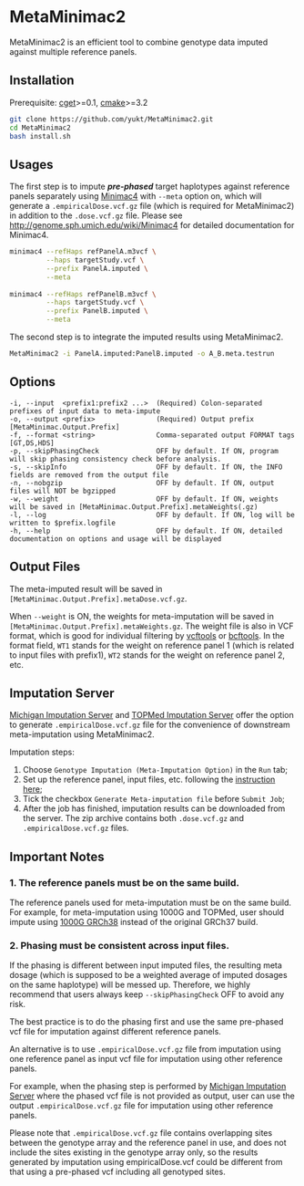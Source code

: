 # MetaMinimac2
MetaMinimac2 is an efficient tool to combine genotype data imputed against multiple reference panels.

## Installation
Prerequisite: [cget](https://cget.readthedocs.io/en/latest/index.html)>=0.1, [cmake](https://cmake.org)>=3.2
```bash
git clone https://github.com/yukt/MetaMinimac2.git
cd MetaMinimac2
bash install.sh
```

## Usages
The first step is to impute _**pre-phased**_ target haplotypes against reference panels separately using [Minimac4](https://github.com/statgen/Minimac4) with `--meta` option on, which will generate a `.empiricalDose.vcf.gz` file (which is required for MetaMinimac2) in addition to the `.dose.vcf.gz` file. Please see http://genome.sph.umich.edu/wiki/Minimac4 for detailed documentation for Minimac4.

```bash
minimac4 --refHaps refPanelA.m3vcf \
         --haps targetStudy.vcf \
         --prefix PanelA.imputed \
         --meta
         
minimac4 --refHaps refPanelB.m3vcf \
         --haps targetStudy.vcf \
         --prefix PanelB.imputed \
         --meta
```

The second step is to integrate the imputed results using MetaMinimac2.

```bash
MetaMinimac2 -i PanelA.imputed:PanelB.imputed -o A_B.meta.testrun
```

## Options
```
-i, --input  <prefix1:prefix2 ...>  (Required) Colon-separated prefixes of input data to meta-impute
-o, --output <prefix>               (Required) Output prefix [MetaMinimac.Output.Prefix]
-f, --format <string>               Comma-separated output FORMAT tags [GT,DS,HDS]
-p, --skipPhasingCheck              OFF by default. If ON, program will skip phasing consistency check before analysis. 
-s, --skipInfo                      OFF by default. If ON, the INFO fields are removed from the output file
-n, --nobgzip                       OFF by default. If ON, output files will NOT be bgzipped
-w, --weight                        OFF by default. If ON, weights will be saved in [MetaMinimac.Output.Prefix].metaWeights(.gz)
-l, --log                           OFF by default. If ON, log will be written to $prefix.logfile
-h, --help                          OFF by default. If ON, detailed documentation on options and usage will be displayed
```


## Output Files
The meta-imputed result will be saved in `[MetaMinimac.Output.Prefix].metaDose.vcf.gz`.

When `--weight` is ON, the weights for meta-imputation will be saved in `[MetaMinimac.Output.Prefix].metaWeights.gz`. The weight file is also in VCF format, which is good for individual filtering by [vcftools](https://vcftools.github.io) or [bcftools](http://samtools.github.io/bcftools/bcftools.html). In the format field, `WT1` stands for the weight on reference panel 1 (which is related to input files with prefix1), `WT2` stands for the weight on reference panel 2, etc.

## Imputation Server
[Michigan Imputation Server](https://imputationserver.sph.umich.edu) and [TOPMed Imputation Server](https://imputation.biodatacatalyst.nhlbi.nih.gov) offer the option to generate `.empiricalDose.vcf.gz` file for the convenience of downstream meta-imputation using MetaMinimac2. 

Imputation steps: 
1. Choose `Genotype Imputation (Meta-Imputation Option)` in the `Run` tab;
2. Set up the reference panel, input files, etc. following the [instruction here](https://imputationserver.readthedocs.io/en/latest/getting-started/);
3. Tick the checkbox `Generate Meta-imputation file` before `Submit Job`;
4. After the job has finished, imputation results can be downloaded from the server. The zip archive contains both `.dose.vcf.gz` and `.empiricalDose.vcf.gz` files.


## Important Notes
### 1. The reference panels must be on the same build.
The reference panels used for meta-imputation must be on the same build. For example, for meta-imputation using 1000G and TOPMed, user should impute using [1000G GRCh38](https://www.internationalgenome.org/announcements/updated-GRCh38-liftover/) instead of the original GRCh37 build. 

### 2. Phasing must be consistent across input files.

If the phasing is different between input imputed files, the resulting meta dosage (which is supposed to be a weighted average of imputed dosages on the same haplotype) will be messed up. Therefore, we highly recommend that users always keep `--skipPhasingCheck` OFF  to avoid any risk.

The best practice is to do the phasing first and use the same pre-phased vcf file for imputation against different reference panels. 

An alternative is to use `.empiricalDose.vcf.gz` file from imputation using one reference panel as input vcf file for imputation using other reference panels. 

For example, when the phasing step is performed by [Michigan Imputation Server](imputationserver.sph.umich.edu) where the phased vcf file is not provided as output, user can use the output `.empiricalDose.vcf.gz` file for imputation using other reference panels. 

Please note that `.empiricalDose.vcf.gz` file contains overlapping sites between the genotype array and the reference panel in use, and does not include the sites existing in the genotype array only, so the results generated by imputation using empiricalDose.vcf could be different from that using a pre-phased vcf including all genotyped sites.


